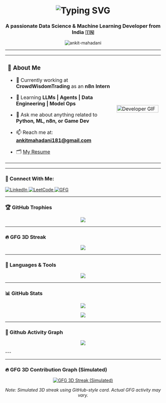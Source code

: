 <!-- Animated Name -->
<h1 align="center">
  <img src="https://readme-typing-svg.herokuapp.com?font=Fira+Code&size=24&pause=1000&color=00F7FF&center=true&vCenter=true&width=435&lines=Hi+%F0%9F%91%8B%2C+I'm+Ankit+Mahadani;Data+Science;ML+Developer;Enthusiast;CSE+@+VIT+Bhopal;Always+Learning+%F0%9F%92%AA" alt="Typing SVG" />

</h1>

<h3 align="center">A passionate Data Science & Machine Learning Developer from India 🇮🇳</h3>

<p align="center"> <img src="https://komarev.com/ghpvc/?username=ankit-mahadani&label=Profile%20views&color=0e75b6&style=flat" alt="ankit-mahadani" /> </p>

---

<!-- About Me Section with GIF -->
<table>
  <tr>
    <td width="70%">
      
### 🚀 About Me

- 🔭 Currently working at **CrowdWisdomTrading** as an **n8n Intern**
- 🧠 Learning **LLMs | Agents | Data Engineering | Model Ops**
- 💬 Ask me about anything related to **Python, ML, n8n, or Game Dev**
- 📫 Reach me at: **ankitmahadani181@gmail.com**
- 🗂️ [My Resume](https://drive.google.com/file/d/1Sg_egrc8KcKJ1fg5foD7qK9Kf_k7ueYR/view?usp=sharing)

    </td>
    <td width="30%">
      <img src="https://user-images.githubusercontent.com/65187002/144930161-2f783401-8d27-4fdf-a2f7-cc0ba32f1f1f.gif" width="100%" alt="Developer GIF"/>
    </td>
  </tr>
</table>

---

### 🔗 Connect With Me:

<p align="left">
  <a href="https://linkedin.com/in/ankitmahadani" target="blank">
    <img src="https://img.shields.io/badge/-LinkedIn-blue?style=flat-square&logo=linkedin" alt="LinkedIn" />
  </a>
  <a href="https://www.leetcode.com/ankitmahadani" target="blank">
    <img src="https://img.shields.io/badge/-LeetCode-FFA116?style=flat-square&logo=LeetCode&logoColor=white" alt="LeetCode" />
  </a>
  <a href="https://auth.geeksforgeeks.org/user/ankitmahadani" target="blank">
    <img src="https://img.shields.io/badge/GeeksforGeeks-1F8A70?style=flat-square&logo=geeksforgeeks&logoColor=white" alt="GFG" />
  </a>
</p>

---

### 🏆 GitHub Trophies

<p align="center">
  <img src="https://github-profile-trophy.vercel.app/?username=ankit-mahadani&theme=algolia&no-frame=true&title=MultiLanguage,Commits,Repositories,Followers,Stars" />
</p>

---

### 🔥 GFG 3D Streak

<p align="center">
  <img src="https://github-readme-streak-stats.herokuapp.com/?user=ankit-mahadani&theme=tokyonight-duo&border_radius=10.5&date_format=M%20j%5B%2C%20Y%5D" />
</p>

---

### 🧰 Languages & Tools

<p align="center">
  <img src="https://skillicons.dev/icons?i=python,cpp,java,js,html,css,flask,flutter,docker,mysql,postgresql,firebase,git,github,figma,postman,tensorflow,pytorch,opencv,matlab,seaborn,sqlite,vscode" />
</p>

---

### 📊 GitHub Stats

<p align="center">
  <img src="https://github-readme-stats.vercel.app/api?username=ankit-mahadani&show_icons=true&theme=tokyonight&border_radius=10" />
</p>

<p align="center">
  <img src="https://github-readme-stats.vercel.app/api/top-langs/?username=ankit-mahadani&layout=compact&theme=tokyonight" />
</p>

---

### 📅 Github Activity Graph

<p align="center">
  <img src="https://github-readme-activity-graph.vercel.app/graph?username=ankit-mahadani&theme=react-dark&bg_color=1F222E&hide_border=true" />
</p>
---

---

### 🔥 GFG 3D Contribution Graph (Simulated)

<p align="center">
  <a href="https://auth.geeksforgeeks.org/user/ankitmahadani" target="_blank">
    <img src="https://github-readme-streak-stats.herokuapp.com/?user=ankitmahadani&theme=tokyonight-duo&border_radius=10.5&date_format=M%20j%5B%2C%20Y%5D&ring=1F8A70&fire=1F8A70&currStreakLabel=1F8A70" alt="GFG 3D Streak (Simulated)" />
  </a>
</p>

<p align="center">
  <em>Note: Simulated 3D streak using GitHub-style card. Actual GFG activity may vary.</em>
</p>

